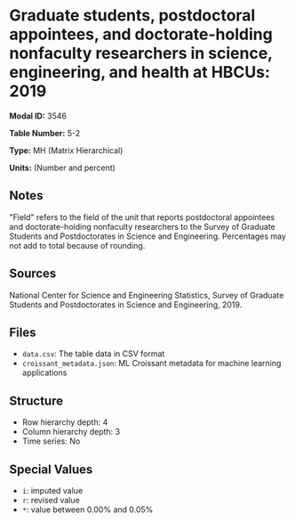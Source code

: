 # Graduate students, postdoctoral appointees, and doctorate-holding nonfaculty researchers in science, engineering, and health at HBCUs: 2019

**Modal ID:** 3546

**Table Number:** 5-2

**Type:** MH (Matrix Hierarchical)

**Units:** (Number and percent)

## Notes

"Field" refers to the field of the unit that reports postdoctoral appointees and doctorate-holding nonfaculty researchers to the Survey of Graduate Students and Postdoctorates in Science and Engineering. Percentages may not add to total because of rounding.

## Sources

National Center for Science and Engineering Statistics, Survey of Graduate Students and Postdoctorates in Science and Engineering, 2019.

## Files

- `data.csv`: The table data in CSV format
- `croissant_metadata.json`: ML Croissant metadata for machine learning applications

## Structure

- Row hierarchy depth: 4
- Column hierarchy depth: 3
- Time series: No

## Special Values

- `i`: imputed value
- `r`: revised value
- `*`: value between 0.00% and 0.05%
